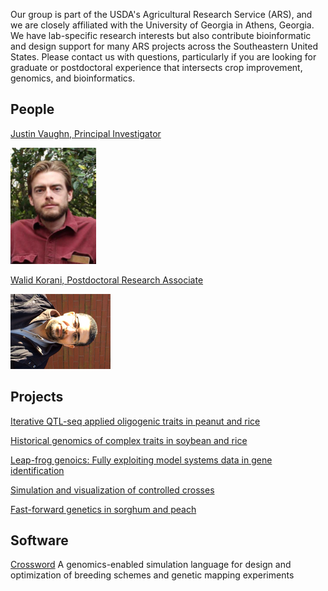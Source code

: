 Our group is part of the USDA's Agricultural Research Service (ARS), and we are closely affiliated with the University of Georgia in Athens, Georgia.  We have lab-specific research interests but also contribute bioinformatic and design support for many ARS projects across the Southeastern United States.  Please contact us with questions, particularly if you are looking for graduate or postdoctoral experience that intersects crop improvement, genomics, and bioinformatics.  

## People
[Justin Vaughn, Principal Investigator](./pages/jnvBio.md)

![alt text](./pics/jnvPic1.png "Justin Vaughn")

[Walid Korani, Postdoctoral Research Associate](https://github.com/w-korani)

![alt text](./pics/walidPic1.png "Walid Korani")

## Projects
[Iterative QTL-seq applied oligogenic traits in peanut and rice](./pages/iQTL.md)

[Historical genomics of complex traits in soybean and rice](./pages/histGenomics.md)

[Leap-frog genoics: Fully exploiting model systems data in gene identification](./pages/leapFrog.md)

[Simulation and visualization of controlled crosses](./pages/simAndVis.md)

[Fast-forward genetics in sorghum and peach](./pages/ffGenetics.md)

## Software

[Crossword](url)
A genomics-enabled simulation language for design and optimization of breeding schemes and genetic mapping experiments




